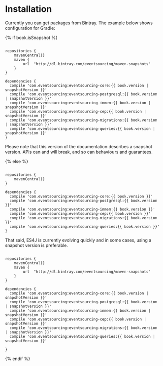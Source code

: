 # Installation

Currently you can get packages from Bintray. The example below shows configuration for Gradle:

{% if book.isSnapshot %}
<pre><code class="lang-groovy">
repositories {
    mavenCentral()
    maven {
        url  "http://dl.bintray.com/eventsourcing/maven-snapshots"
    }
}

dependencies {
  compile 'com.eventsourcing:eventsourcing-core:{{ book.version | snapshotVersion }}'
  compile 'com.eventsourcing:eventsourcing-postgresql:{{ book.version | snapshotVersion }}'
  compile 'com.eventsourcing:eventsourcing-inmem:{{ book.version | snapshotVersion }}'
  compile 'com.eventsourcing:eventsourcing-cep:{{ book.version | snapshotVersion }}'
  compile 'com.eventsourcing:eventsourcing-migrations:{{ book.version | snapshotVersion }}'
  compile 'com.eventsourcing:eventsourcing-queries:{{ book.version | snapshotVersion }}'
}
</code></pre>

Please note that this version of the documentation describes a snapshot version. APIs can and will break, and so can behaviours and guarantees.

{% else %}
<pre><code class="lang-groovy">
repositories {
    mavenCentral()
}

dependencies {
  compile 'com.eventsourcing:eventsourcing-core:{{ book.version }}'
  compile 'com.eventsourcing:eventsourcing-postgresql:{{ book.version }}'
  compile 'com.eventsourcing:eventsourcing-inmem:{{ book.version }}'
  compile 'com.eventsourcing:eventsourcing-cep:{{ book.version }}'
  compile 'com.eventsourcing:eventsourcing-migrations:{{ book.version }}'
  compile 'com.eventsourcing:eventsourcing-queries:{{ book.version }}'
}
</code></pre>

That said, ES4J is currently evolving quickly and in some cases, using a snapshot version is preferable.

<pre><code class="lang-groovy">
repositories {
    mavenCentral()
    maven {
        url  "http://dl.bintray.com/eventsourcing/maven-snapshots"
    }
}

dependencies {
  compile 'com.eventsourcing:eventsourcing-core:{{ book.version | snapshotVersion }}'
  compile 'com.eventsourcing:eventsourcing-postgresql:{{ book.version | snapshotVersion }}'
  compile 'com.eventsourcing:eventsourcing-inmem:{{ book.version | snapshotVersion }}'
  compile 'com.eventsourcing:eventsourcing-cep:{{ book.version | snapshotVersion }}'
  compile 'com.eventsourcing:eventsourcing-migrations:{{ book.version | snapshotVersion }}'
  compile 'com.eventsourcing:eventsourcing-queries:{{ book.version | snapshotVersion }}'

}
</code></pre>

{% endif %}
